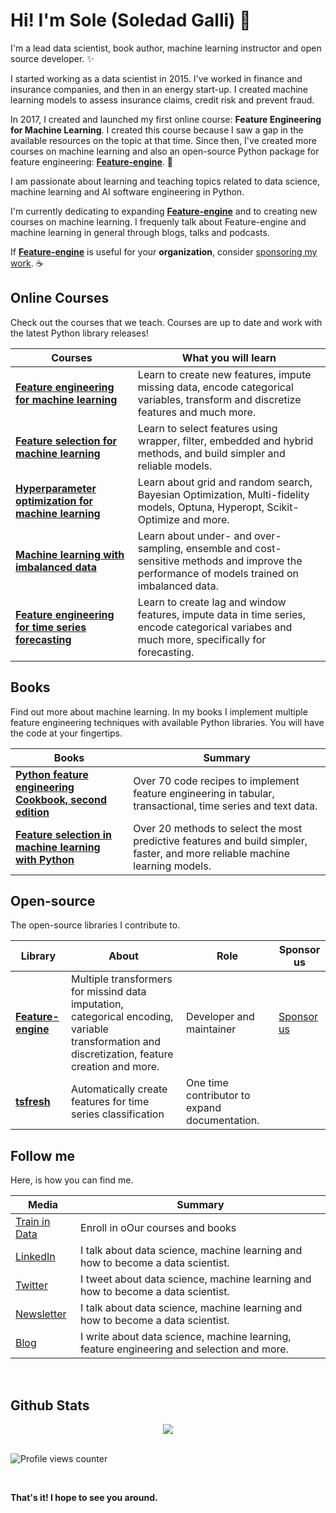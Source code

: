 # Hi! I'm Sole (Soledad Galli) 👋

I'm a lead data scientist, book author, machine learning instructor and open source developer. ✨

I started working as a data scientist in 2015. I've worked in finance and insurance companies, and then in an 
energy start-up. I created machine learning models to assess insurance claims, credit risk and prevent fraud.

In 2017, I created and launched my first online course: **Feature Engineering for Machine Learning**. I created 
this course because I saw a gap in the available resources on the topic at that time. Since then, I've created 
more courses on machine learning and also an open-source Python package for feature engineering: 
[**Feature-engine**](https://github.com/feature-engine/feature_engine). 🚀

I am passionate about learning and teaching topics related to data science, machine learning and AI software 
engineering in Python. 

I'm currently dedicating to expanding [**Feature-engine**](https://github.com/feature-engine/feature_engine) and to 
creating new courses on machine learning. I frequenly talk about Feature-engine and machine learning in general 
through blogs, talks and podcasts.

If [**Feature-engine**](https://github.com/feature-engine/feature_engine) is useful for your **organization**, consider 
[sponsoring my work](https://github.com/sponsors/feature-engine). ☕

## Online Courses

Check out the courses that we teach. Courses are up to date and work with the latest Python library releases!

| Courses | What you will learn |
|---|---|
| [**Feature engineering for machine learning**](https://courses.trainindata.com/p/feature-engineering-for-machine-learning) |  Learn to create new features, impute missing data, encode categorical variables, transform and discretize features and much more. |
| [**Feature selection for machine learning**](https://courses.trainindata.com/p/feature-selection-for-machine-learning) |  Learn to select features using wrapper, filter, embedded and hybrid methods, and build simpler and reliable models. |
| [**Hyperparameter optimization for machine learning**](https://courses.trainindata.com/p/hyperparameter-optimization-for-machine-learning) |  Learn about grid and random search, Bayesian Optimization, Multi-fidelity models, Optuna, Hyperopt, Scikit-Optimize and more. |
| [**Machine learning with imbalanced data**](https://courses.trainindata.com/p/machine-learning-with-imbalanced-data) |  Learn about under- and over-sampling, ensemble and cost-sensitive methods and improve the performance of models trained on imbalanced data. |
| [**Feature engineering for time series forecasting**](https://www.courses.trainindata.com/p/feature-engineering-for-forecasting) |  Learn to create lag and window features, impute data in time series, encode categorical variabes and much more, specifically for forecasting. |

## Books

Find out more about machine learning. In my books I implement multiple feature engineering techniques with 
available Python libraries. You will have the code at your fingertips.

| Books | Summary |
|---|---|
| [**Python feature engineering Cookbook, second edition**](https://packt.link/0ewSo) |  Over 70 code recipes to implement feature engineering in tabular, transactional, time series and text data. |
| [**Feature selection in machine learning with Python**](https://leanpub.com/feature-selection-in-machine-learning/) |  Over 20 methods to select the most predictive features and build simpler, faster, and more reliable machine learning models. |

## Open-source

The open-source libraries I contribute to.

| Library | About | Role | Sponsor us |
|---|---|---|---|
| [**Feature-engine**](https://github.com/feature-engine/feature_engine) | Multiple transformers for missind data imputation, categorical encoding, variable transformation and discretization, feature creation and more. | Developer and maintainer | [Sponsor us](https://github.com/sponsors/feature-engine) |
| [**tsfresh**](https://tsfresh.readthedocs.io/en/latest/) | Automatically create features for time series classification | One time contributor to expand documentation. |  |


## Follow me

Here, is how you can find me.

| Media | Summary |
|---|---|
| [Train in Data](https://www.trainindata.com/) | Enroll in oOur courses and books |
| [LinkedIn](https://linkedin.com/in/soledad-galli) | I talk about data science, machine learning and how to become a data scientist. |
| [Twitter](https://twitter.com/Soledad_Galli) | I tweet about data science, machine learning and how to become a data scientist.|
| [Newsletter](http://eepurl.com/hdzffv) | I talk about data science, machine learning and how to become a data scientist. |
| [Blog](https://www.blog.trainindata.com/) | I write about data science, machine learning, feature engineering and selection and more. |

<br/>  

## Github Stats  
<div align="center"><img src="https://github-readme-stats.vercel.app/api?username=solegalli&show_icons=true&count_private=true&hide_border=true" align="center" /></div>  

<br/>  

![Profile views counter](https://komarev.com/ghpvc/?username=solegalli&&style=flat-square)  
  
<br/>

**That's it! I hope to see you around.**
